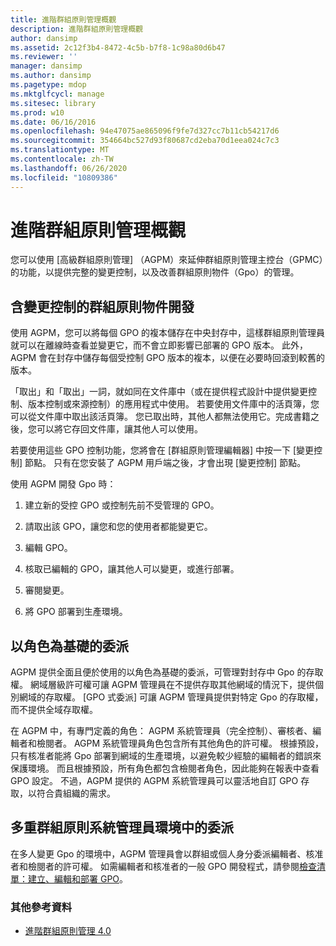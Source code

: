 ```yaml
---
title: 進階群組原則管理概觀
description: 進階群組原則管理概觀
author: dansimp
ms.assetid: 2c12f3b4-8472-4c5b-b7f8-1c98a80d6b47
ms.reviewer: ''
manager: dansimp
ms.author: dansimp
ms.pagetype: mdop
ms.mktglfcycl: manage
ms.sitesec: library
ms.prod: w10
ms.date: 06/16/2016
ms.openlocfilehash: 94e47075ae865096f9fe7d327cc7b11cb54217d6
ms.sourcegitcommit: 354664bc527d93f80687cd2eba70d1eea024c7c3
ms.translationtype: MT
ms.contentlocale: zh-TW
ms.lasthandoff: 06/26/2020
ms.locfileid: "10809386"
---
```

# 進階群組原則管理概觀


您可以使用 [高級群組原則管理] （AGPM）來延伸群組原則管理主控台（GPMC）的功能，以提供完整的變更控制，以及改善群組原則物件（Gpo）的管理。

## 含變更控制的群組原則物件開發


使用 AGPM，您可以將每個 GPO 的複本儲存在中央封存中，這樣群組原則管理員就可以在離線時查看並變更它，而不會立即影響已部署的 GPO 版本。 此外，AGPM 會在封存中儲存每個受控制 GPO 版本的複本，以便在必要時回滾到較舊的版本。

「取出」和「取出」一詞，就如同在文件庫中（或在提供程式設計中提供變更控制、版本控制或來源控制）的應用程式中使用。 若要使用文件庫中的活頁簿，您可以從文件庫中取出該活頁簿。 您已取出時，其他人都無法使用它。完成書籍之後，您可以將它存回文件庫，讓其他人可以使用。

若要使用這些 GPO 控制功能，您將會在 [群組原則管理編輯器] 中按一下 [變更控制] 節點。 只有在您安裝了 AGPM 用戶端之後，才會出現 [變更控制] 節點。

使用 AGPM 開發 Gpo 時：

1.  建立新的受控 GPO 或控制先前不受管理的 GPO。

2.  請取出該 GPO，讓您和您的使用者都能變更它。

3.  編輯 GPO。

4.  核取已編輯的 GPO，讓其他人可以變更，或進行部署。

5.  審閱變更。

6.  將 GPO 部署到生產環境。

## 以角色為基礎的委派


AGPM 提供全面且便於使用的以角色為基礎的委派，可管理對封存中 Gpo 的存取權。 網域層級許可權可讓 AGPM 管理員在不提供存取其他網域的情況下，提供個別網域的存取權。 [GPO 式委派] 可讓 AGPM 管理員提供對特定 Gpo 的存取權，而不提供全域存取權。

在 AGPM 中，有專門定義的角色： AGPM 系統管理員（完全控制）、審核者、編輯者和檢閱者。 AGPM 系統管理員角色包含所有其他角色的許可權。 根據預設，只有核准者能將 Gpo 部署到網域的生產環境，以避免較少經驗的編輯者的錯誤來保護環境。 而且根據預設，所有角色都包含檢閱者角色，因此能夠在報表中查看 GPO 設定。 不過，AGPM 提供的 AGPM 系統管理員可以靈活地自訂 GPO 存取，以符合貴組織的需求。

## 多重群組原則系統管理員環境中的委派


在多人變更 Gpo 的環境中，AGPM 管理員會以群組或個人身分委派編輯者、核准者和檢閱者的許可權。 如需編輯者和核准者的一般 GPO 開發程式，請參閱[檢查清單：建立、編輯和部署 GPO](checklist-create-edit-and-deploy-a-gpo-agpm40.md)。

### 其他參考資料

-   [進階群組原則管理 4.0](advanced-group-policy-management-40.md)

 

 





